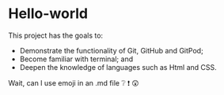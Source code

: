 # Hello-world
This project has the goals to:
- Demonstrate the functionality of Git, GitHub and GitPod;
- Become familiar with terminal; and
- Deepen the knowledge of languages ​​such as Html and CSS.

Wait, can I use emoji in an .md file :grey_question: :exclamation: :astonished:
